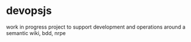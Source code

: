devopsjs
========

work in progress project to support development and operations around a semantic wiki, bdd, nrpe